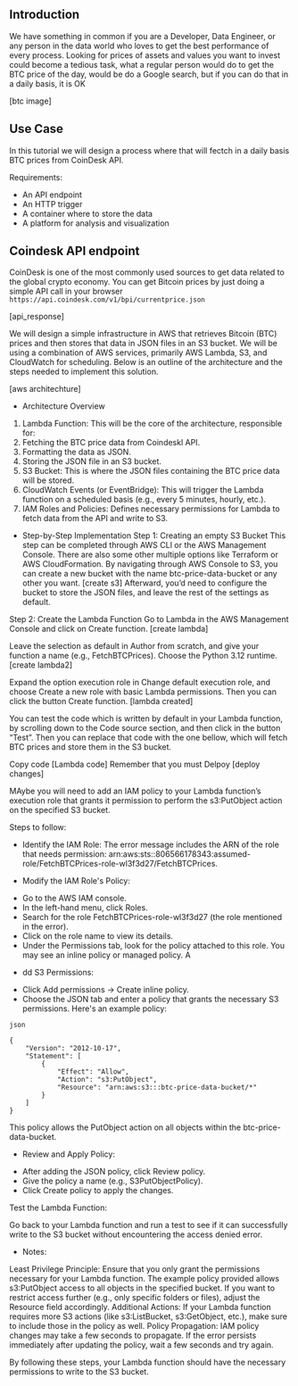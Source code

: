 ## Introduction

We have something in common if you are a Developer, Data Engineer, or any person in the data world who loves to get the best performance of every process. Looking for prices of assets and values you want to invest could become a tedious task, what a regular person would do to get the BTC price of the day, would be do a Google search, but if you can do that in a daily basis, it is OK

[btc image]

## Use Case

In this tutorial we will design a process where that will fectch in a daily basis BTC prices from CoinDesk API.

Requirements:

* An API endpoint 
* An HTTP trigger
* A container where to store the data
* A platform for analysis and visualization

## Coindesk API endpoint

CoinDesk is one of the most commonly used sources to get data related to the global crypto economy. You can get Bitcoin prices by just doing a simple API call in your browser `https://api.coindesk.com/v1/bpi/currentprice.json`

[api_response]

We will design a simple infrastructure in AWS that retrieves Bitcoin (BTC) prices and then stores that data in JSON files in an S3 bucket. We will be using a combination of AWS services, primarily AWS Lambda, S3, and CloudWatch for scheduling. Below is an outline of the architecture and the steps needed to implement this solution.

[aws architechture]

* Architecture Overview
1. Lambda Function: This will be the core of the architecture, responsible for:
2. Fetching the BTC price data from Coindeskl API.
3. Formatting the data as JSON.
4. Storing the JSON file in an S3 bucket.
5. S3 Bucket: This is where the JSON files containing the BTC price data will be stored.
6. CloudWatch Events (or EventBridge): This will trigger the Lambda function on a scheduled basis (e.g., every 5 minutes, hourly, etc.).
7. IAM Roles and Policies: Defines necessary permissions for Lambda to fetch data from the API and write to S3.

* Step-by-Step Implementation
Step 1: Creating an empty S3 Bucket
This step can be completed through AWS CLI or the AWS Management Console. There are also some other multiple options like Terraform or AWS CloudFormation. By navigating through AWS Console to S3, you can create a new bucket with the name btc-price-data-bucket or any other you want.
[create s3]
Afterward, you’d need to configure the bucket to store the JSON files, and leave the rest of the settings as default.

Step 2: Create the Lambda Function
Go to Lambda in the AWS Management Console and click on Create function.
[create lambda]

Leave the selection as default in Author from scratch, and give your function a name (e.g., FetchBTCPrices).
Choose the Python 3.12 runtime.
[create lambda2]

Expand the option execution role in Change default execution role, and choose Create a new role with basic Lambda permissions. Then you can click the button Create function.
[lambda created]

You can test the code which is written by default in your Lambda function, by scrolling down to the Code source section, and then click in the button “Test”. Then you can replace that code with the one bellow, which will fetch BTC prices and store them in the S3 bucket.

Copy code
[Lambda code]
Remember that you must Delpoy 
[deploy changes]

MAybe you will need to add an IAM policy to your Lambda function’s execution role that grants it permission to perform the s3:PutObject action on the specified S3 bucket.

Steps to follow:

* Identify the IAM Role: The error message includes the ARN of the role that needs permission: arn:aws:sts::806566178343:assumed-role/FetchBTCPrices-role-wl3f3d27/FetchBTCPrices.

* Modify the IAM Role's Policy:

- Go to the AWS IAM console.
- In the left-hand menu, click Roles.
- Search for the role FetchBTCPrices-role-wl3f3d27 (the role mentioned in the error).
- Click on the role name to view its details.
- Under the Permissions tab, look for the policy attached to this role. You may see an inline policy or managed policy.
A
* dd S3 Permissions:

- Click Add permissions -> Create inline policy.
- Choose the JSON tab and enter a policy that grants the necessary S3 permissions. Here's an example policy:

```
json

{
    "Version": "2012-10-17",
    "Statement": [
        {
            "Effect": "Allow",
            "Action": "s3:PutObject",
            "Resource": "arn:aws:s3:::btc-price-data-bucket/*"
        }
    ]
}
```

This policy allows the PutObject action on all objects within the btc-price-data-bucket.

* Review and Apply Policy:

- After adding the JSON policy, click Review policy.
- Give the policy a name (e.g., S3PutObjectPolicy).
- Click Create policy to apply the changes.

Test the Lambda Function:

Go back to your Lambda function and run a test to see if it can successfully write to the S3 bucket without encountering the access denied error.

* Notes:

Least Privilege Principle: Ensure that you only grant the permissions necessary for your Lambda function. The example policy provided allows s3:PutObject access to all objects in the specified bucket. If you want to restrict access further (e.g., only specific folders or files), adjust the Resource field accordingly.
Additional Actions: If your Lambda function requires more S3 actions (like s3:ListBucket, s3:GetObject, etc.), make sure to include those in the policy as well.
Policy Propagation: IAM policy changes may take a few seconds to propagate. If the error persists immediately after updating the policy, wait a few seconds and try again.

By following these steps, your Lambda function should have the necessary permissions to write to the S3 bucket.
